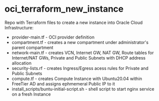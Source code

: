 # oci_terraform_new_instance
Repo with Terraform files to create a new instance into Oracle Cloud Infrastructure:
* provider-main.tf - OCI provider definition
* compartment.tf - creates a new compartment under administrator's parent compartment
* network-main.tf - creates VCN, Internet GW, NAT GW, Route tables for Internet/NAT GWs, Private and Public Subnets with DHCP address allocation
* security-lists.rf - creates Ingress/Egress acess rules for Private and Public Subnets
* compute.tf - creates Compute Instance with Ubuntu20.04 within FreeTier AD and assigns ephmemeral Public IP to it
* install_scripts/buntu-initial-script.sh - shell script to start nginx service on a fresh Instance
